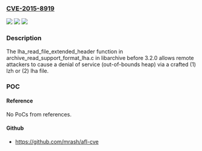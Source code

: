 ### [CVE-2015-8919](https://cve.mitre.org/cgi-bin/cvename.cgi?name=CVE-2015-8919)
![](https://img.shields.io/static/v1?label=Product&message=n%2Fa&color=blue)
![](https://img.shields.io/static/v1?label=Version&message=n%2Fa&color=blue)
![](https://img.shields.io/static/v1?label=Vulnerability&message=n%2Fa&color=brighgreen)

### Description

The lha_read_file_extended_header function in archive_read_support_format_lha.c in libarchive before 3.2.0 allows remote attackers to cause a denial of service (out-of-bounds heap) via a crafted (1) lzh or (2) lha file.

### POC

#### Reference
No PoCs from references.

#### Github
- https://github.com/mrash/afl-cve

